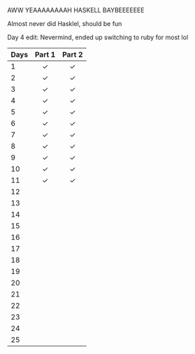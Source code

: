AWW YEAAAAAAAAH HASKELL BAYBEEEEEEE

Almost never did Hasklel, should be fun

Day 4 edit: Nevermind, ended up switching to ruby for most lol

| Days | Part 1 | Part 2 |
| ---- |:------:|:------:|
|  1   |   ✓    |   ✓    |
|  2   |   ✓    |   ✓    |
|  3   |   ✓    |   ✓    |
|  4   |   ✓    |   ✓    |
|  5   |   ✓    |   ✓    |
|  6   |   ✓    |   ✓    |
|  7   |   ✓    |   ✓    |
|  8   |   ✓    |   ✓    |
|  9   |   ✓    |   ✓    |
|  10  |   ✓    |   ✓    |
|  11  |   ✓    |   ✓    |
|  12  |        |        |
|  13  |        |        |
|  14  |        |        |
|  15  |        |        |
|  16  |        |        |
|  17  |        |        |
|  18  |        |        |
|  19  |        |        |
|  20  |        |        |
|  21  |        |        |
|  22  |        |        |
|  23  |        |        |
|  24  |        |        |
|  25  |        |        |
